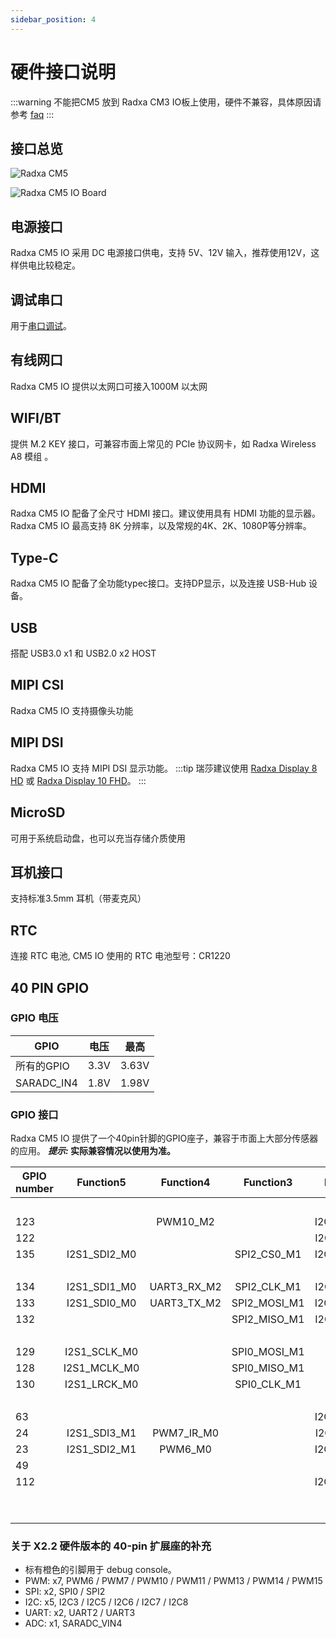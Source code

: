 ```yaml
---
sidebar_position: 4
---
```


# 硬件接口说明

:::warning
不能把CM5 放到 Radxa CM3 IO板上使用，硬件不兼容，具体原因请参考 [faq](../faq.md)
:::

## 接口总览

![Radxa CM5](/img/cm5/cm5-overview.webp)

![Radxa CM5 IO Board](/img/cm5/cm5-io-board-overview.webp)

## 电源接口

Radxa CM5 IO 采用 DC 电源接口供电，支持 5V、12V 输入，推荐使用12V，这样供电比较稳定。

## 调试串口

用于[串口调试](../radxa-os/low-level-dev/serial)。

## 有线网口

Radxa CM5 IO 提供以太网口可接入1000M 以太网

## WIFI/BT

提供 M.2 KEY 接口，可兼容市面上常见的 PCIe 协议网卡，如 Radxa Wireless A8 模组 。

## HDMI

Radxa CM5 IO 配备了全尺寸 HDMI 接口。建议使用具有 HDMI 功能的显示器。  
Radxa CM5 IO 最高支持 8K 分辨率，以及常规的4K、2K、1080P等分辨率。

## Type-C

Radxa CM5 IO 配备了全功能typec接口。支持DP显示，以及连接 USB-Hub 设备。

## USB

搭配 USB3.0 x1 和 USB2.0 x2 HOST

## MIPI CSI

Radxa CM5 IO 支持摄像头功能

## MIPI DSI

Radxa CM5 IO 支持 MIPI DSI 显示功能。
:::tip
瑞莎建议使用 [Radxa Display 8 HD](/accessories/lcd-8-hd) 或 [Radxa Display 10 FHD](/accessories/lcd-10-fhd)。
:::

## MicroSD

可用于系统启动盘，也可以充当存储介质使用

## 耳机接口

支持标准3.5mm 耳机（带麦克风）

## RTC

连接 RTC 电池, CM5 IO 使用的 RTC 电池型号：CR1220

## 40 PIN GPIO

### GPIO 电压

| GPIO       | 电压 | 最高  |
| ---------- | ---- | ----- |
| 所有的GPIO | 3.3V | 3.63V |
| SARADC_IN4 | 1.8V | 1.98V |

### GPIO 接口

Radxa CM5 IO 提供了一个40pin针脚的GPIO座子，兼容于市面上大部分传感器的应用。
**_提示:_ 实际兼容情况以使用为准。**

<Tabs queryString="revision">
<TabItem value="x2_2" label="x2.2">

<div className='gpio_style'>

| GPIO number |  Function5   |  Function4  |  Function3   |  Function2  |  Function1  |               Pin#               |              Pin#               | Function1 |                 Function2                 |  Function3   |  Function4   |  Function5  | GPIO number |
| ----------- | :----------: | :---------: | :----------: | :---------: | :---------: | :------------------------------: | :-----------------------------: | :-------: | :---------------------------------------: | :----------: | :----------: | :---------: | ----------- |
|             |              |             |              |             |    +3.3V    | <div className='yellow'>1</div>  |  <div className='red'>2</div>   |   +5.0V   |                                           |              |              |             |             |
| 123         |              |  PWM10_M2   |              | I2C7_SDA_M2 |  GPIO3_D3   |  <div className='green'>3</div>  |  <div className='red'>4</div>   |   +5.0V   |                                           |              |              |             |             |
| 122         |              |             |              | I2C7_SCL_M2 |  GPIO3_D2   |  <div className='green'>5</div>  | <div className='black'>6</div>  |    GND    |                                           |              |              |             |             |
| 135         | I2S1_SDI2_M0 |             | SPI2_CS0_M1  | I2C5_SDA_M2 |  GPIO4_A7   |  <div className='green'>7</div>  | <div className='green'>8</div>  | GPIO0_B5  | <div className='orange'>UART2_TX_M0</div> |              |              |             | 13          |
|             |              |             |              |             |     GND     |  <div className='black'>9</div>  | <div className='green'>10</div> | GPIO0_B6  | <div className='orange'>UART2_RX_M0</div> |              |              |             | 14          |
| 134         | I2S1_SDI1_M0 | UART3_RX_M2 | SPI2_CLK_M1  | I2C5_SCL_M2 |  GPIO4_A6   | <div className='green'>11</div>  | <div className='green'>12</div> | GPIO0_C2  |                                           |              |              |             | 18          |
| 133         | I2S1_SDI0_M0 | UART3_TX_M2 | SPI2_MOSI_M1 | I2C3_SDA_M2 |  GPIO4_A5   | <div className='green'>13</div>  | <div className='black'>14</div> |    GND    |                                           |              |              |             |             |
| 132         |              |             | SPI2_MISO_M1 | I2C3_SCL_M2 |  GPIO4_A4   | <div className='green'>15</div>  | <div className='green'>16</div> | GPIO1_C4  |                                           | SPI4_CS1_M0  |              | PWM11_IR_M2 | 52          |
|             |              |             |              |             |    +3.3V    | <div className='yellow'>17</div> | <div className='green'>18</div> | GPIO1_D5  |                                           | SPI1_CS1_M2  |              |             | 61          |
| 129         | I2S1_SCLK_M0 |             | SPI0_MOSI_M1 |             |  GPIO4_A1   | <div className='green'>19</div>  | <div className='black'>20</div> |    GND    |                                           |              |              |             |             |
| 128         | I2S1_MCLK_M0 |             | SPI0_MISO_M1 |             |  GPIO4_A0   | <div className='green'>21</div>  | <div className='green'>22</div> | GPIO1_B1  |                                           |              |              |             | 41          |
| 130         | I2S1_LRCK_M0 |             | SPI0_CLK_M1  |             |  GPIO4_A2   | <div className='green'>23</div>  | <div className='green'>24</div> | GPIO4_B2  |                                           | SPI0_CS0_M1  | I2S1_SDO1_M0 |  PWM14_M1   | 138         |
|             |              |             |              |             |     GND     | <div className='black'>25</div>  | <div className='green'>26</div> | GPIO3_B7  |                I2C3_SCL_M1                | SPI1_MOSI_M1 |              |             | 111         |
| 63          |              |             |              | I2C8_SDA_M2 |  GPIO1_D7   |  <div className='blue'>27</div>  | <div className='blue'>28</div>  | GPIO1_D6  |                I2C8_SCL_M                 |              |              |  PWM14_M2   | 62          |
| 24          | I2S1_SDI3_M1 | PWM7_IR_M0  |              | I2C6_SAL_M0 |  GPIO0_D0   | <div className='green'>29</div>  | <div className='black'>30</div> |    GND    |                                           |              |              |             |             |
| 23          | I2S1_SDI2_M1 |   PWM6_M0   |              | I2C6_SDA_M0 |  GPIO0_C7   | <div className='green'>31</div>  | <div className='green'>32</div> | GPIO1_B7  |                                           |              |              |  PWM13_M2   | 47          |
| 49          |              |             |              |             |  GPIO1_C1   | <div className='green'>33</div>  | <div className='black'>34</div> |    GND    |                                           |              |              |             |             |
| 112         |              |             |              | I2C3_SDA_M1 |  GPIO3_C0   | <div className='green'>35</div>  | <div className='green'>36</div> | GPIO1_C6  |                                           |              |              | PWM15_IR_M2 | 54          |
|             |              |             |              |             | SARADC_VIN4 | <div className='green'>37</div>  | <div className='green'>38</div> | GPIO1_D2  |                                           | SPI1_CLK_M2  |  I2S0_SDI2   |  I2S0_SDO3  | 58          |
|             |              |             |              |             |     GND     | <div className='black'>39</div>  | <div className='green'>40</div> | GPIO0_D3  |                                           | SPI3_CLK_M2  |              |             | 27          |

</div>

### 关于 X2.2 硬件版本的 40-pin 扩展座的补充

- 标有橙色的引脚用于 debug console。
- PWM: x7, PWM6 / PWM7 / PWM10 / PWM11 / PWM13 / PWM14 / PWM15
- SPI: x2, SPI0 / SPI2
- I2C: x5, I2C3 / I2C5 / I2C6 / I2C7 / I2C8
- UART: x2, UART2 / UART3
- ADC: x1, SARADC_VIN4

</TabItem>
</Tabs>
